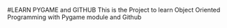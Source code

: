 #LEARN PYGAME and GITHUB
This is the Project to learn Object Oriented Programming with Pygame module and Github
